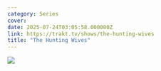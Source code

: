 ```yaml
---
category: Series
cover: 
date: 2025-07-24T03:05:58.000000Z
link: https://trakt.tv/shows/the-hunting-wives
title: "The Hunting Wives"
---
```


![](https://walter-r2.trakt.tv/images/shows/000/220/908/fanarts/thumb/86731d18bb.jpg)
